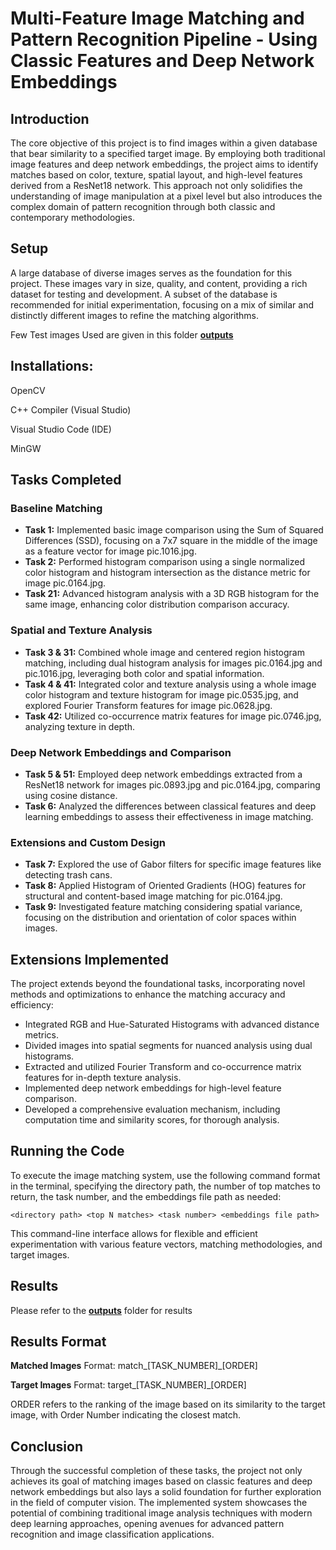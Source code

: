 # Multi-Feature Image Matching and Pattern Recognition Pipeline - Using Classic Features and Deep Network Embeddings

## Introduction

The core objective of this project is to find images within a given database that bear similarity to a specified target image. By employing both traditional image features and deep network embeddings, the project aims to identify matches based on color, texture, spatial layout, and high-level features derived from a ResNet18 network. This approach not only solidifies the understanding of image manipulation at a pixel level but also introduces the complex domain of pattern recognition through both classic and contemporary methodologies.

## Setup

A large database of diverse images serves as the foundation for this project. These images vary in size, quality, and content, providing a rich dataset for testing and development. A subset of the database is recommended for initial experimentation, focusing on a mix of similar and distinctly different images to refine the matching algorithms. 

Few Test images Used are given in this folder **[outputs](https://github.com/PShru2000/FeatureExtractionAndMatchingTechniques/tree/main/test%20images)**

## Installations:

OpenCV

C++ Compiler (Visual Studio)

Visual Studio Code (IDE)

MinGW

## Tasks Completed

### Baseline Matching
- **Task 1:** Implemented basic image comparison using the Sum of Squared Differences (SSD), focusing on a 7x7 square in the middle of the image as a feature vector for image pic.1016.jpg.
- **Task 2:** Performed histogram comparison using a single normalized color histogram and histogram intersection as the distance metric for image pic.0164.jpg.
- **Task 21:** Advanced histogram analysis with a 3D RGB histogram for the same image, enhancing color distribution comparison accuracy.

### Spatial and Texture Analysis
- **Task 3 & 31:** Combined whole image and centered region histogram matching, including dual histogram analysis for images pic.0164.jpg and pic.1016.jpg, leveraging both color and spatial information.
- **Task 4 & 41:** Integrated color and texture analysis using a whole image color histogram and texture histogram for image pic.0535.jpg, and explored Fourier Transform features for image pic.0628.jpg.
- **Task 42:** Utilized co-occurrence matrix features for image pic.0746.jpg, analyzing texture in depth.

### Deep Network Embeddings and Comparison
- **Task 5 & 51:** Employed deep network embeddings extracted from a ResNet18 network for images pic.0893.jpg and pic.0164.jpg, comparing using cosine distance.
- **Task 6:** Analyzed the differences between classical features and deep learning embeddings to assess their effectiveness in image matching.

### Extensions and Custom Design
- **Task 7:** Explored the use of Gabor filters for specific image features like detecting trash cans.
- **Task 8:** Applied Histogram of Oriented Gradients (HOG) features for structural and content-based image matching for pic.0164.jpg.
- **Task 9:** Investigated feature matching considering spatial variance, focusing on the distribution and orientation of color spaces within images.

## Extensions Implemented

The project extends beyond the foundational tasks, incorporating novel methods and optimizations to enhance the matching accuracy and efficiency:
- Integrated RGB and Hue-Saturated Histograms with advanced distance metrics.
- Divided images into spatial segments for nuanced analysis using dual histograms.
- Extracted and utilized Fourier Transform and co-occurrence matrix features for in-depth texture analysis.
- Implemented deep network embeddings for high-level feature comparison.
- Developed a comprehensive evaluation mechanism, including computation time and similarity scores, for thorough analysis.

## Running the Code

To execute the image matching system, use the following command format in the terminal, specifying the directory path, the number of top matches to return, the task number, and the embeddings file path as needed:

```
<directory path> <top N matches> <task number> <embeddings file path>
```

This command-line interface allows for flexible and efficient experimentation with various feature vectors, matching methodologies, and target images.

## Results

Please refer to the **[outputs](https://github.com/PShru2000/FeatureExtractionAndMatchingTechniques/tree/main/results)** folder for results

## Results Format

**Matched Images** 
Format: match_[TASK_NUMBER]_[ORDER]

**Target Images**
Format: target_[TASK_NUMBER]_[ORDER]

ORDER refers to the ranking of the image based on its similarity to the target image, with Order Number indicating the closest match.

## Conclusion

Through the successful completion of these tasks, the project not only achieves its goal of matching images based on classic features and deep network embeddings but also lays a solid foundation for further exploration in the field of computer vision. The implemented system showcases the potential of combining traditional image analysis techniques with modern deep learning approaches, opening avenues for advanced pattern recognition and image classification applications.
